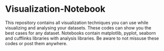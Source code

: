 # Visualization-Notebook
This repository contains all visualization techniques you can use while visualizing and analysing your datasets. These codes can show you the best cases for any dataset. Notebooks contain matplotlib, pyplot, seaborn and cufflinks libraries with analysis libraries. Be aware to not missuse these codes or post them anywhere.
